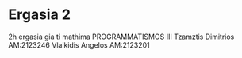 # Ergasia 2
2h ergasia gia ti mathima PROGRAMMATISMOS III
Tzamztis Dimitrios AM:2123246
Vlaikidis Angelos AM:2123201
